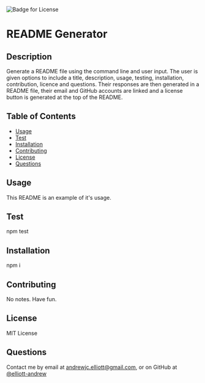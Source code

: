 
  
  ![Badge for License](https://img.shields.io/badge/License-MIT20%License-green)

  # README Generator
  ## Description
  Generate a README file using the command line and user input. The user is given options to include a title, description, usage, testing, installation, contribution, licence and questions. Their responses are then generated in a README file, their email and GitHub accounts are linked and a license button is generated at the top of the README.

  ## Table of Contents
  - [Usage](#Usage)
  - [Test](#Test)
  - [Installation](#Installation)
  - [Contributing](#Contributing)
  - [License](#License)
  - [Questions](#Questions)

  ## Usage
  This README is an example of it's usage.

  ## Test
  npm test

  ## Installation
  npm i

  ## Contributing
  No notes. Have fun.

  ## License
  MIT License

  ## Questions
  Contact me by email at andrewjc.elliott@gmail.com, or on GitHub at [@elliott-andrew](https://www.github.com/elliott-andrew)